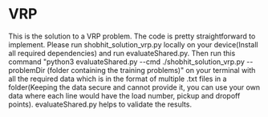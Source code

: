 # VRP
This is the solution to a VRP problem. The code is pretty straightforward to implement. Please run shobhit_solution_vrp.py locally on your device(Install all required dependencies) and run evaluateShared.py. Then run this command 
"python3 evaluateShared.py --cmd ./shobhit_solution_vrp.py --problemDir (folder containing the training problems)"
on your terminal with all the required data which is in the format of multiple .txt files in a folder(Keeping the data secure and cannot provide it, you can use your own data where each line would have the load number, pickup and dropoff points). evaluateShared.py helps to validate the results.

